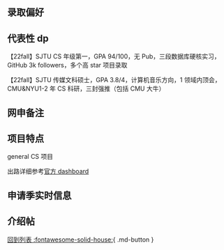 ## 录取偏好

## 代表性 dp

【22fall】SJTU CS 年级第一，GPA 94/100，无 Pub，三段数据库硬核实习，GitHub 3k followers，多个高 star 项目录取

【22fall】SJTU 传媒文科硕士，GPA 3.8/4，计算机音乐方向，1 领域内顶会，CMU&NYU1-2 年 CS 科研，三封强推（包括 CMU 大牛）

## 网申备注

## 项目特点

general CS 项目

出路详细参考[官方 dashboard](https://www.cmu.edu/career/outcomes/post-grad-dashboard.html)

## 申请季实时信息

## 介绍帖

[回到列表 :fontawesome-solid-house:](grade.md){ .md-button }
